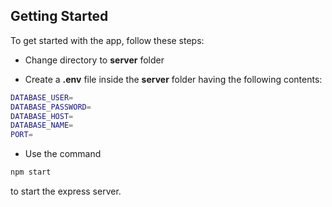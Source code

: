 <!-- GETTING STARTED -->
## Getting Started

To get started with the app, follow these steps:

* Change directory to **server** folder
  
* Create a **.env** file inside the **server** folder having the following contents:
```sh
DATABASE_USER=
DATABASE_PASSWORD=
DATABASE_HOST=
DATABASE_NAME=
PORT=
```

* Use the command
```sh
npm start
```
to start the express server.
